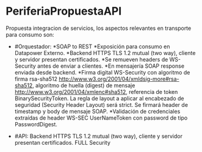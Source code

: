 # PeriferiaPropuestaAPI
Propuesta integracion de servicios, los aspectos relevantes en transporte para consumo son:
+ #Orquestador:
           *SOAP to REST
           *Exposición para consumo en Datapower Externo.
           *Backend HTTPS TLS 1.2 mutual (two way), cliente y servidor presentan certificados.
           *Se remueven headers de WS-Security antes de enviar a clientes.
           *En mensajería SOAP response enviada desde backend.
           *Firma digital WS-Security con algoritmo de firma rsa-sha512 http://www.w3.org/2001/04/xmldsig-more#rsa-sha512,    algoritmo de huella (digest) de mensaje http://www.w3.org/2001/04/xmlenc#sha512, referencia de token BinarySecurityToken. La regla de layout a aplicar al encabezado de seguridad (Security Header Layout) será strict. Se firmará header de timestamp y body de mensaje SOAP.
           *Validación de credenciales extraídas de header WS-SEC UserNameToken con password de tipo PasswordDigest.

+ #API:
            Backend HTTPS TLS 1.2 mutual (two way), cliente y servidor presentan certificados.
FULL Security
